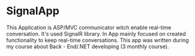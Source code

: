 # SignalApp

This Application is ASP/MVC communicator witch enable real-time conversation. It's used SignalR library. 
In App mainly focused on created functionality to keep real-time conversations.
This app was written during my course about Back - End/.NET developing (3 monthly course).
